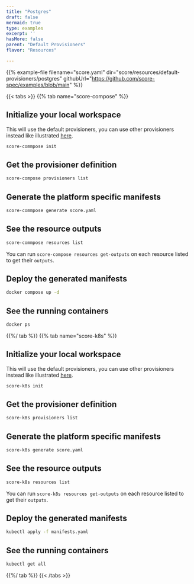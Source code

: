 ```yaml
---
title: "Postgres"
draft: false
mermaid: true
type: examples
excerpt: ''
hasMore: false
parent: "Default Provisioners"
flavor: "Resources"

---
```




{{% example-file filename="score.yaml" dir="score/resources/default-provisioners/postgres" githubUrl="https://github.com/score-spec/examples/blob/main" %}}

{{< tabs >}}
{{% tab name="score-compose" %}}
## Initialize your local workspace

This will use the default provisioners, you can use other provisioners instead like illustrated [here](https://github.dev/score-spec/community-provisioners).

```bash
score-commpose init
```

## Get the provisioner definition

```bash
score-compose provisioners list
```

## Generate the platform specific manifests

```bash
score-commpose generate score.yaml
```

## See the resource outputs

```bash
score-commpose resources list
```

You can run `score-compose resources get-outputs` on each resource listed to get their `outputs`.

## Deploy the generated manifests

```bash
docker compose up -d
```

## See the running containers

```bash
docker ps
```
{{%/ tab %}}
{{% tab name="score-k8s" %}}
## Initialize your local workspace

This will use the default provisioners, you can use other provisioners instead like illustrated [here](https://github.dev/score-spec/community-provisioners).

```bash
score-k8s init
```

## Get the provisioner definition

```bash
score-k8s provisioners list
```

## Generate the platform specific manifests

```bash
score-k8s generate score.yaml
```

## See the resource outputs

```bash
score-k8s resources list
```

You can run `score-k8s resources get-outputs` on each resource listed to get their `outputs`.

## Deploy the generated manifests

```bash
kubectl apply -f manifests.yaml
```

## See the running containers

```bash
kubectl get all
```
{{%/ tab %}}
{{< /tabs >}}
  
